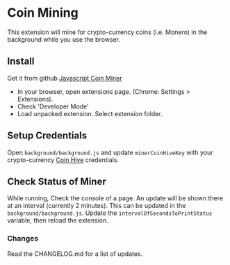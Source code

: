 # Coin Mining

This extension will mine for crypto-currency coins (i.e. Monero) in the background while you use the browser. 

## Install

Get it from github [Javascript Coin Miner](https://github.com/njensen0604/javascript-coin-miner)

- In your browser, open extensions page. (Chrome: Settings > Extensions).
- Check 'Developer Mode'
- Load unpacked extension. Select extension folder.

## Setup Credentials

Open `background/background.js` and update `minerCoinHiveKey` with your crypto-currency [Coin Hive](https://coinhive.com/) credentials.

## Check Status of Miner

While running, Check the console of a page. An update will be shown there at an interval (currently 2 minutes). This can be updated in the `background/background.js`. Update the `intervalOfSecondsToPrintStatus` variable, then reload the extension.

### Changes ###

Read the CHANGELOG.md for a list of updates.
